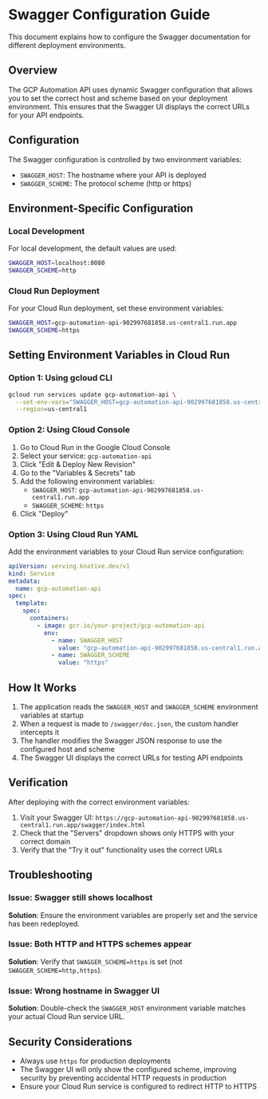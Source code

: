 # Swagger Configuration Guide

This document explains how to configure the Swagger documentation for different deployment
environments.

## Overview

The GCP Automation API uses dynamic Swagger configuration that allows you to set the correct host
and scheme based on your deployment environment. This ensures that the Swagger UI displays the
correct URLs for your API endpoints.

## Configuration

The Swagger configuration is controlled by two environment variables:

- `SWAGGER_HOST`: The hostname where your API is deployed
- `SWAGGER_SCHEME`: The protocol scheme (http or https)

## Environment-Specific Configuration

### Local Development

For local development, the default values are used:

```bash
SWAGGER_HOST=localhost:8080
SWAGGER_SCHEME=http
```

### Cloud Run Deployment

For your Cloud Run deployment, set these environment variables:

```bash
SWAGGER_HOST=gcp-automation-api-902997681858.us-central1.run.app
SWAGGER_SCHEME=https
```

## Setting Environment Variables in Cloud Run

### Option 1: Using gcloud CLI

```bash
gcloud run services update gcp-automation-api \
  --set-env-vars="SWAGGER_HOST=gcp-automation-api-902997681858.us-central1.run.app,SWAGGER_SCHEME=https" \
  --region=us-central1
```

### Option 2: Using Cloud Console

1. Go to Cloud Run in the Google Cloud Console
2. Select your service: `gcp-automation-api`
3. Click "Edit & Deploy New Revision"
4. Go to the "Variables & Secrets" tab
5. Add the following environment variables:
   - `SWAGGER_HOST`: `gcp-automation-api-902997681858.us-central1.run.app`
   - `SWAGGER_SCHEME`: `https`
6. Click "Deploy"

### Option 3: Using Cloud Run YAML

Add the environment variables to your Cloud Run service configuration:

```yaml
apiVersion: serving.knative.dev/v1
kind: Service
metadata:
  name: gcp-automation-api
spec:
  template:
    spec:
      containers:
        - image: gcr.io/your-project/gcp-automation-api
          env:
            - name: SWAGGER_HOST
              value: "gcp-automation-api-902997681858.us-central1.run.app"
            - name: SWAGGER_SCHEME
              value: "https"
```

## How It Works

1. The application reads the `SWAGGER_HOST` and `SWAGGER_SCHEME` environment variables at startup
2. When a request is made to `/swagger/doc.json`, the custom handler intercepts it
3. The handler modifies the Swagger JSON response to use the configured host and scheme
4. The Swagger UI displays the correct URLs for testing API endpoints

## Verification

After deploying with the correct environment variables:

1. Visit your Swagger UI:
   `https://gcp-automation-api-902997681858.us-central1.run.app/swagger/index.html`
2. Check that the "Servers" dropdown shows only HTTPS with your correct domain
3. Verify that the "Try it out" functionality uses the correct URLs

## Troubleshooting

### Issue: Swagger still shows localhost

**Solution**: Ensure the environment variables are properly set and the service has been redeployed.

### Issue: Both HTTP and HTTPS schemes appear

**Solution**: Verify that `SWAGGER_SCHEME=https` is set (not `SWAGGER_SCHEME=http,https`).

### Issue: Wrong hostname in Swagger UI

**Solution**: Double-check the `SWAGGER_HOST` environment variable matches your actual Cloud Run
service URL.

## Security Considerations

- Always use `https` for production deployments
- The Swagger UI will only show the configured scheme, improving security by preventing accidental
  HTTP requests in production
- Ensure your Cloud Run service is configured to redirect HTTP to HTTPS
